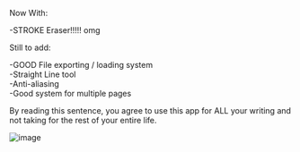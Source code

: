 Now With:

-STROKE Eraser!!!!! omg 

Still to add:

-GOOD File exporting / loading system  
-Straight Line tool  
-Anti-aliasing  
-Good system for multiple pages

By reading this sentence, you agree to use this app for ALL your writing and not taking for the rest of your entire life.



![image](https://user-images.githubusercontent.com/63017248/209484733-bad19490-83d8-49eb-af0f-33871a881782.png)
